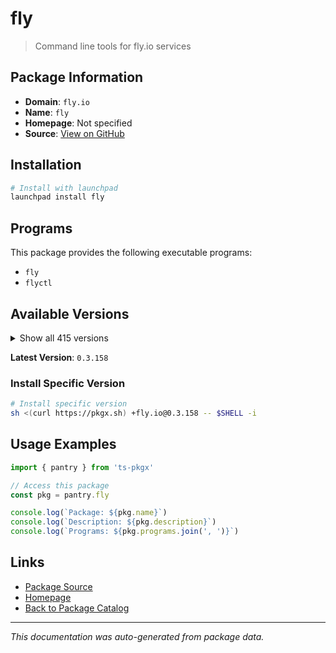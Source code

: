 # fly

> Command line tools for fly.io services

## Package Information

- **Domain**: `fly.io`
- **Name**: `fly`
- **Homepage**: Not specified
- **Source**: [View on GitHub](https://github.com/pkgxdev/pantry/tree/main/projects/fly.io/package.yml)

## Installation

```bash
# Install with launchpad
launchpad install fly
```

## Programs

This package provides the following executable programs:

- `fly`
- `flyctl`

## Available Versions

<details>
<summary>Show all 415 versions</summary>

- `0.3.158`, `0.3.157`, `0.3.156`, `0.3.155`, `0.3.154`
- `0.3.153`, `0.3.152`, `0.3.151`, `0.3.149`, `0.3.148`
- `0.3.147`, `0.3.146`, `0.3.145`, `0.3.144`, `0.3.143`
- `0.3.142`, `0.3.141`, `0.3.140`, `0.3.139`, `0.3.138`
- `0.3.137`, `0.3.136`, `0.3.135`, `0.3.134`, `0.3.132`
- `0.3.131`, `0.3.130`, `0.3.129`, `0.3.128`, `0.3.126`
- `0.3.125`, `0.3.124`, `0.3.123`, `0.3.122`, `0.3.121`
- `0.3.120`, `0.3.119`, `0.3.118`, `0.3.117`, `0.3.116`
- `0.3.115`, `0.3.114`, `0.3.113`, `0.3.112`, `0.3.110`
- `0.3.108`, `0.3.107`, `0.3.106`, `0.3.105`, `0.3.104`
- `0.3.103`, `0.3.102`, `0.3.101`, `0.3.99`, `0.3.98`
- `0.3.97`, `0.3.96`, `0.3.95`, `0.3.94`, `0.3.93`
- `0.3.92`, `0.3.91`, `0.3.90`, `0.3.89`, `0.3.87`
- `0.3.86`, `0.3.85`, `0.3.84`, `0.3.83`, `0.3.82`
- `0.3.81`, `0.3.80`, `0.3.79`, `0.3.78`, `0.3.77`
- `0.3.75`, `0.3.74`, `0.3.73`, `0.3.72`, `0.3.71`
- `0.3.70`, `0.3.69`, `0.3.68`, `0.3.67`, `0.3.66`
- `0.3.65`, `0.3.64`, `0.3.63`, `0.3.62`, `0.3.61`
- `0.3.60`, `0.3.59`, `0.3.58`, `0.3.57`, `0.3.56`
- `0.3.55`, `0.3.54`, `0.3.53`, `0.3.52`, `0.3.51`
- `0.3.50`, `0.3.49`, `0.3.48`, `0.3.47`, `0.3.46`
- `0.3.45`, `0.3.44`, `0.3.43`, `0.3.42`, `0.3.41`
- `0.3.40`, `0.3.39`, `0.3.38`, `0.3.37`, `0.3.36`
- `0.3.35`, `0.3.34`, `0.3.33`, `0.3.32`, `0.3.31`
- `0.3.30`, `0.3.29`, `0.3.28`, `0.3.27`, `0.3.25`
- `0.3.24`, `0.3.23`, `0.3.22`, `0.3.18`, `0.3.17`
- `0.3.16`, `0.3.15`, `0.3.14`, `0.3.13`, `0.3.12`
- `0.3.11`, `0.3.10`, `0.3.8`, `0.3.7`, `0.3.6`
- `0.3.5`, `0.3.4`, `0.3.2`, `0.3.1`, `0.3.0`
- `0.2.127`, `0.2.126`, `0.2.125`, `0.2.124`, `0.2.123`
- `0.2.122`, `0.2.121`, `0.2.120`, `0.2.119`, `0.2.118`
- `0.2.117`, `0.2.116`, `0.2.115`, `0.2.114`, `0.2.112`
- `0.2.111`, `0.2.110`, `0.2.109`, `0.2.108`, `0.2.107`
- `0.2.106`, `0.2.104`, `0.2.103`, `0.2.102`, `0.2.101`
- `0.2.100`, `0.2.99`, `0.2.98`, `0.2.97`, `0.2.96`
- `0.2.95`, `0.2.94`, `0.2.92`, `0.2.91`, `0.2.90`
- `0.2.89`, `0.2.88`, `0.2.87`, `0.2.86`, `0.2.85`
- `0.2.84`, `0.2.80`, `0.2.73`, `0.2.72`, `0.2.71`
- `0.2.69`, `0.2.68`, `0.2.67`, `0.2.66`, `0.2.65`
- `0.2.64`, `0.2.63`, `0.2.62`, `0.2.61`, `0.2.60`
- `0.2.59`, `0.2.58`, `0.2.57`, `0.2.56`, `0.2.55`
- `0.2.54`, `0.2.53`, `0.2.52`, `0.2.51`, `0.2.50`
- `0.2.49`, `0.2.48`, `0.2.47`, `0.2.46`, `0.2.45`
- `0.2.44`, `0.2.43`, `0.2.42`, `0.2.41`, `0.2.40`
- `0.2.39`, `0.2.38`, `0.2.37`, `0.2.36`, `0.2.35`
- `0.2.34`, `0.2.33`, `0.2.32`, `0.2.31`, `0.2.30`
- `0.2.29`, `0.2.28`, `0.2.27`, `0.2.26`, `0.2.25`
- `0.2.24`, `0.2.23`, `0.2.22`, `0.2.21`, `0.2.20`
- `0.2.19`, `0.2.18`, `0.2.17`, `0.2.16`, `0.2.15`
- `0.2.14`, `0.2.13`, `0.2.12`, `0.2.11`, `0.2.10`
- `0.2.9`, `0.2.8`, `0.2.7`, `0.2.6`, `0.2.5`
- `0.2.4`, `0.2.3`, `0.2.2`, `0.2.1`, `0.2.0`
- `0.1.149`, `0.1.148`, `0.1.147`, `0.1.146`, `0.1.145`
- `0.1.144`, `0.1.143`, `0.1.142`, `0.1.141`, `0.1.140`
- `0.1.139`, `0.1.138`, `0.1.137`, `0.1.136`, `0.1.135`
- `0.1.134`, `0.1.133`, `0.1.132`, `0.1.131`, `0.1.130`
- `0.1.129`, `0.1.128`, `0.1.127`, `0.1.126`, `0.1.125`
- `0.1.124`, `0.1.123`, `0.1.122`, `0.1.121`, `0.1.120`
- `0.1.119`, `0.1.118`, `0.1.117`, `0.1.115`, `0.1.114`
- `0.1.112`, `0.1.111`, `0.1.110`, `0.1.109`, `0.1.108`
- `0.1.107`, `0.1.106`, `0.1.104`, `0.1.103`, `0.1.102`
- `0.1.101`, `0.1.100`, `0.1.99`, `0.1.98`, `0.1.97`
- `0.1.96`, `0.1.95`, `0.1.94`, `0.1.93`, `0.1.92`
- `0.1.91`, `0.1.90`, `0.1.89`, `0.1.88`, `0.1.87`
- `0.1.86`, `0.1.85`, `0.1.84`, `0.1.83`, `0.1.82`
- `0.1.81`, `0.1.80`, `0.1.79`, `0.1.78`, `0.1.77`
- `0.1.76`, `0.1.75`, `0.1.71`, `0.1.70`, `0.1.69`
- `0.1.68`, `0.1.67`, `0.1.66`, `0.1.65`, `0.1.64`
- `0.1.63`, `0.1.62`, `0.1.61`, `0.1.60`, `0.1.59`
- `0.1.58`, `0.1.57`, `0.1.56`, `0.1.55`, `0.1.54`
- `0.1.53`, `0.1.52`, `0.1.51`, `0.1.50`, `0.1.49`
- `0.1.48`, `0.1.47`, `0.1.46`, `0.1.45`, `0.1.44`
- `0.1.43`, `0.1.42`, `0.1.41`, `0.1.40`, `0.1.39`
- `0.1.38`, `0.1.37`, `0.1.36`, `0.1.35`, `0.1.34`
- `0.1.33`, `0.1.32`, `0.1.31`, `0.1.30`, `0.1.29`
- `0.1.28`, `0.1.27`, `0.1.26`, `0.1.25`, `0.1.24`
- `0.1.23`, `0.1.22`, `0.1.21`, `0.1.20`, `0.1.19`
- `0.1.18`, `0.1.17`, `0.1.16`, `0.1.15`, `0.1.14`
- `0.1.13`, `0.1.12`, `0.1.11`, `0.1.10`, `0.1.9`
- `0.1.8`, `0.1.7`, `0.1.6`, `0.1.5`, `0.1.4`
- `0.1.3`, `0.1.2`, `0.1.1`, `0.1.0`, `0.0.559`
- `0.0.558`, `0.0.557`, `0.0.556`, `0.0.555`, `0.0.554`
- `0.0.553`, `0.0.552`, `0.0.551`, `0.0.550`, `0.0.548`

</details>

**Latest Version**: `0.3.158`

### Install Specific Version

```bash
# Install specific version
sh <(curl https://pkgx.sh) +fly.io@0.3.158 -- $SHELL -i
```

## Usage Examples

```typescript
import { pantry } from 'ts-pkgx'

// Access this package
const pkg = pantry.fly

console.log(`Package: ${pkg.name}`)
console.log(`Description: ${pkg.description}`)
console.log(`Programs: ${pkg.programs.join(', ')}`)
```

## Links

- [Package Source](https://github.com/pkgxdev/pantry/tree/main/projects/fly.io/package.yml)
- [Homepage](#)
- [Back to Package Catalog](../../package-catalog.md)

---

*This documentation was auto-generated from package data.*
